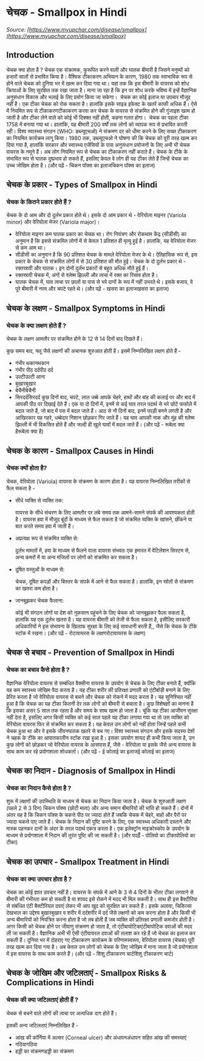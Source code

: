 # चेचक - Smallpox in Hindi
_Source: [https://www.myupchar.com/disease/smallpox](https://www.myupchar.com/disease/smallpox)_

## Introduction
चेचक क्या होता है ?
चेचक एक संक्रामक, कुरूपित करने वाली और घातक बीमारी है जिसने मनुष्यों को हजारों सालों से प्रभावित किया है। वैश्विक टीकाकरण अभियान के कारण, 1980 तक स्वाभाविक रूप से होने वाले चेचक को दुनिया भर में खत्म कर दिया गया था।
यहां तक कि इस बीमारी के वायरस को शोध क्रियाओं के लिए सुरक्षित तक रखा जाता है। माना जा रहा है कि इन पर शोध करके भविष्य में इन्हें वैज्ञानिक अनुसंधान विकास और भलाई के लिए प्रयोग किया जा सकेगा। 
चेचक का कोई इलाज या उपचार मौजूद नहीं है। एक टीका चेचक को रोक सकता है। हालांकि इसके साइड इफेक्ट के खतरें काफी अधिक हैं। ऐसे में नियमित रूप से टीकाकरणटीकाकरण करवा कर चेचक के वायरस से संक्रमित होने की गुंजाइश खत्म हो जाती है और टीका लेने वाले को कोई भी दिक्क्त नहीं होती, कहना गलत होगा। 
चेचक का पहला टीका 1758 में बनाया गया था। हालांकि, यह बीमारी 200 वर्षों तक लोगों को व्यापक रूप से प्रभावित करती रही। विश्व स्वास्थ्य संगठन (WHO: डब्ल्यूएचओ) ने संक्रमण दर को धीमा करने के लिए सख्त टीकाकरण का नियमित कार्यक्रम लागू किया।
1980 तक, डब्ल्यूएचओ ने घोषणा की कि चेचक को पूरी तरह खत्म कर दिया गया है, हालांकि सरकार और स्वास्थ्य एजेंसियों के पास अनुसंधान प्रयोजनों के लिए अभी भी चेचक वायरस के नमूने हैं।
अब लोग नियमित रूप से चेचक का टीकाकरण नहीं कराते हैं। चेचक के टीके के संभावित रूप से घातक दुष्प्रभाव हो सकते हैं, इसलिए केवल वे लोग ही यह टीका लेते हैं जिन्हें चेचक का उच्च जोखिम होता है।
(और पढ़ें - चिकन पॉक्स का इलाजचिकन पॉक्स का इलाज)

## चेचक के प्रकार - Types of Smallpox in Hindi
### चेचक के कितने प्रकार होते हैं ?
चेचक के दो आम और दो दुर्लभ प्रकार होते थे।
इसके दो आम प्रकार थे - वेरियोला माइनर (Variola minor) और वेरियोला मेजर (Variola major)।
- वेरियोला माइनर कम घातक प्रकार का चेचक था। रोग नियंत्रण और रोकथाम केंद्र (सीडीसी) का अनुमान है कि इससे संक्रमित लोगों में से केवल 1 प्रतिशत ही मृत्यु हुई है। हालांकि, यह वेरियोला मेजर से कम आम था।
- सीडीसी का अनुमान है कि 90 प्रतिशत चेचक के मामले वेरियोला मेजर के थे। ऐतिहासिक रूप से, इस प्रकार के चेचक से संक्रमित लोगों में से 30 प्रतिशत की मौत हुई।
चेचक के दो दुर्लभ प्रकार थे - रक्तस्रावी और घातक। इन दोनों दुर्लभ प्रकारों से बहुत अधिक मौतें हुई हैं।
- रक्तस्रावी चेचक में, अंगों से श्लेष्म झिल्ली और त्वचा में रक्त का रिसाव होता है।
- घातक चेचक में, घाव त्वचा पर छालों या पास से भरे दानों के रूप में नहीं उभरते थे। इसके बजाय, वे पूरे बीमारी में नरम और चपटे रहते थे।
(और पढ़ें - खसरा का इलाजखसरा का इलाज)

## चेचक के लक्षण - Smallpox Symptoms in Hindi
### चेचक के क्या लक्षण होते हैं ?
चेचक के लक्षण आमतौर पर संक्रमित होने के 12 से 14 दिनों बाद दिखते हैं।
कुछ समय बाद, फ्लू जैसे लक्षणों की अचानक शुरुआत होती है। इसमें निम्नलिखित लक्षण होते हैं -
- गंभीर थकानथकान
- गंभीर पीठ दर्दपीठ दर्द
- उल्टीउल्टी आना
- बुखारबुखार
- बेचैनीबेचैनी
- सिरदर्दसिरदर्द
कुछ दिनों बाद, चपटे, लाल धब्बे आपके चेहरे, हाथों और बांह की कलाई पर और बाद में आपकी पीठ पर दिखाई देते हैं। एक या दो दिनों में, इनमें से कई घाव तरल पदार्थ से भरे छोटे फफोले में बदल जाते हैं, जो बाद में पस में बदल जाते हैं। आठ से नौ दिनों बाद, इनमें पपड़ी बनने लगती है और आखिरकार यह गहरे, धब्बेदार निशान छोड़कर गिर जाते हैं।
यह घाव आपकी नाक और मुंह की श्लेष्म झिल्ली में भी विकसित होते हैं और जल्दी ही खुले घावों में बदल जाते हैं।
(और पढ़ें - रूबेला क्या हैरूबेला क्या है)

## चेचक के कारण - Smallpox Causes in Hindi
### चेचक क्यों होता है?
चेचक, वेरियोला (Variola) वायरस के संक्रमण के कारण होता है। यह वायरस निम्नलिखित तरीकों से फैल सकता है -
- सीधे व्यक्ति से व्यक्ति तक: 
	वायरस के सीधे संचरण के लिए आमतौर पर लंबे समय तक आमने-सामने संपर्क की आवश्यकता होती है। वायरस हवा में मौजूद बूंदों के माध्यम से फैल सकता है जो संक्रमित व्यक्ति के खांसने, छींकने या बात करते समय हवा में जाती हैं।
- अप्रत्यक्ष रूप से संक्रमित व्यक्ति से: 
	दुर्लभ मामलों में, हवा के माध्यम से फैलने वाला वायरस संभवतः एक इमारत में वेंटिलेशन सिस्टम से, अन्य कमरों में या अन्य मंजिलों पर लोगों को संक्रमित कर सकता है।
- दूषित वस्तुओं के माध्यम से: 
	चेचक, दूषित कपड़ों और बिस्तर के संपर्क में आने से फैल सकता है। हालांकि, इन स्रोतों से संक्रमण का खतरा कम होता है।
- जानबूझकर चेचक फैलाना: 
	कोई भी संगठन लोगों या देश को नुकसान पहुंचने के लिए चेचक को जानबूझकर फैला सकता है, हालांकि यह एक दुर्लभ खतरा है। यह वायरस बीमारी को तेजी से फैला सकता है, इसीलिए सरकारी अधिकारियों ने इस संभावना के खिलाफ सुरक्षा के लिए कई सावधानी बरती हैं,, जैसे कि चेचक के टीके स्टॉक में रखना।
(और पढ़ें - रोटावायरस के लक्षणरोटावायरस के लक्षण)

## चेचक से बचाव - Prevention of Smallpox in Hindi
### चेचक का बचाव कैसे होता है ?
वैज्ञानिक वेरियोला वायरस से सम्बंधित वैक्सीना वायरस के उपयोग से चेचक के लिए टीका बनाते हैं, क्योंकि यह कम स्वास्थ्य जोखिम पैदा करता है। यह टीका शरीर की प्रतिरक्षा प्रणाली को एंटीबॉडी बनाने के लिए प्रेरित करता है जो वेरियोला वायरस से बचने और चेचक को रोकने में मदद करता है।
यह सुनिश्चित नहीं हुआ है कि चेचक का यह टीका कितनी देर तक लोगों को बीमारी से बचाता है। कुछ विशेषज्ञों का मानना है कि इसका असर 5 साल तक रहता है और समय के साथ खत्म हो जाता है। चूंकि यह टीका आजीवन सुरक्षा नहीं देता है, इसलिए अगर किसी व्यक्ति को कई साल पहले यह टीका लगाया गया था तो उस व्यक्ति को वेरियोला वायरस फिर से संक्रमित कर सकता है। यह केवल उन लोगों को नहीं होता जिन्हें पहले कभी चेचक हुआ था और वे इसके जीवनघातक खतरे से बच गए।
विश्व स्वास्थ्य संगठन और इसके सदस्य देशों ने चहक के टीके का आपातकालीन स्टॉक रखा हुआ है। इसका उपयोग शायद ही कभी किया जाता है, उन कुछ लोगों को छोड़कर जो वेरियोला वायरस के आसपास हैं, जैसे - वेरियोला या इसके जैसे अन्य वायरस के साथ काम कर रहे प्रयोगशाला शोधकर्ता।
(और पढ़ें - ई कोलाई का इलाजई कोलाई का इलाज)

## चेचक का निदान - Diagnosis of Smallpox in Hindi
### चेचक का निदान कैसे होता है ?
शुरू में लक्षणों की उपस्थिति के माध्यम से चेचक का निदान किया जाता है। चेचक के शुरुआती लक्षण (पहले 2 से 3 दिन) चिकन पॉक्स (छोटी माता) और अन्य समान बीमारियों की भांति हो सकते हैं। दोनों में अंतर यह है कि चिकन पॉक्स के चकत्ते पीठ पर ज्यादा होते हैं जबकि चेचक में चेहरे, बाहों और पैरों पर ज्यादा चकत्ते पाए जाते हैं।
चेचक के निदान की पुष्टि करने के लिए, एक स्वास्थ्य अधिकारी दस्ताने और मास्क पहनकर दानों के अंदर के तरल पदार्थ एकत्र करता है। एक इलेक्ट्रॉन माइक्रोस्कोप के उपयोग के माध्यम से प्रयोगशाला में निदान की तुरंत पुष्टि की जा सकती है।
(और पपढ़ेँ - पोलियो का टीकापोलियो का टीका)

## चेचक का उपचार - Smallpox Treatment in Hindi
### चेचक का क्या उपचार होता है ?
चेचक का कोई ज्ञात उपचार नहीं है। वायरस के संपर्क में आने के 3 से 4 दिनों के भीतर टीका लगवाने से बीमारी की गंभीरता कम हो सकती है या शायद इसे रोकने में मदद भी मिल सकती है। साथ ही इस बैक्टीरिया से संबंधित एंटी बैक्टीरियल दवाएं लेकर भी आप खुद को सुरक्षित कर सकते हैं।
इसके अलावा, चिकित्सा देखभाल का उद्देश्य बुखारबुखार व शरीर में दर्दशरीर में दर्द जैसे लक्षणों को कम करना होता है और किसी भी अन्य बीमारियों को नियंत्रित करना होता है जो तब होती हैं जब व्यक्ति की प्रतिरक्षा प्रणाली कमजोर होती है। अगर किसी को चेचक होने पर जीवाणु संक्रमण हो जाता है, तो एंटीबायोटिकएंटीबायोटिक दवाओं की मदद ली जा सकती है।
वैज्ञानिक अभी भी ऐसी एंटीवायरल दवाओं की तलाश कर रहे हैं जो चेचक का इलाज कर सकती हैं।
दुनिया भर में दोहराए गए टीकाकरण कार्यक्रम के परिणामस्वरूप, वेरियोला वायरस (चेचक) पूरी तरह खत्म कर दिया गया है। अब केवल उन लोगों को चेचक के लिए जोखिम में माना जाता है जो प्रयोगशाला में इस वायरस के साथ काम करते हैं।
(और पढ़ें - शिशु टीकाकरण चार्टशिशु टीकाकरण चार्ट)


## चेचक के जोखिम और जटिलताएं - Smallpox Risks & Complications in Hindi
### चेचक की क्या जटिलताएं होती हैं ?
चेचक से बचने वाले लोगों की त्वचा पर अत्यधिक दाग होते हैं।
इसकी अन्य जटिलताएं निम्नलिखित हैं -
- आंख की कॉर्निया में अल्सर (Corneal ulcer) और अंधापनअंधापन सहित आंख की समस्याएं
- गठियागठिया
- हड्डी का संक्रमणहड्डी का संक्रमण

